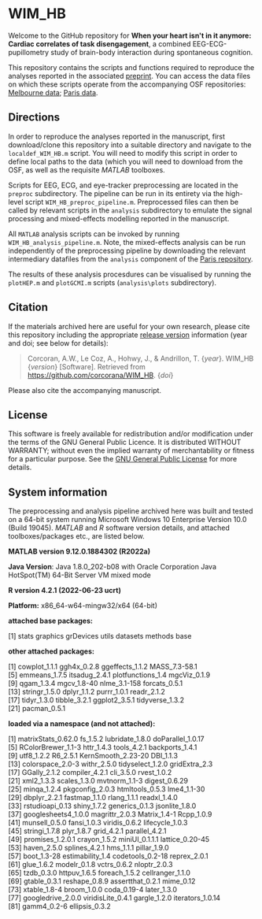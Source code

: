 # WIM_HB

Welcome to the GitHub repository for 
**When your heart isn't in it anymore: Cardiac correlates of task disengagement**, a combined EEG-ECG-pupillometry study of brain-body interaction during spontaneous cognition.

This repository contains the scripts and functions required to reproduce the analyses reported in the associated [preprint](https://www.biorxiv.org/content/10.1101/2024.06.21.599851v2).
You can access the data files on which these scripts operate from the accompanying OSF repositories: [Melbourne data](https://osf.io/ey3ca/); [Paris data](https://osf.io/v9xsw/).

## Directions
In order to reproduce the analyses reported in the manuscript, first download/clone this repository into a suitable directory and navigate to the `localdef_WIM_HB.m` script.
You will need to modify this script in order to define local paths to the data (which you will need to download from the OSF, as well as the requisite *MATLAB* toolboxes.

Scripts for EEG, ECG, and eye-tracker preprocessing are located in the `preproc` subdirectory.
The pipeline can be run in its entirety via the high-level script `WIM_HB_preproc_pipeline.m`.
Preprocessed files can then be called by relevant scripts in the `analysis` subdirectory to emulate the signal processing and mixed-effects modelling reported in the manuscript.

All `MATLAB` analysis scripts can be invoked by running `WIM_HB_analysis_pipeline.m`.
Note, the mixed-effects analysis can be run independently of the preprocessing pipeline by downloading the relevant intermediary datafiles from the `analysis` component of the [Paris repository](https://osf.io/pc74r/).

The results of these analysis procesdures can be visualised by running the `plotHEP.m` and `plotGCMI.m` scripts (`analysis\plots` subdirectory).

## Citation
If the materials archived here are useful for your own research, please cite this repository including the appropriate [release version](#current-release) information (year and doi; see below for details):

> Corcoran, A.W., Le Coz, A., Hohwy, J., & Andrillon, T. {*year*}. WIM_HB {*version*} [Software]. Retrieved from https://github.com/corcorana/WIM_HB. {*doi*}

Please also cite the accompanying manuscript.

## License
This software is freely available for redistribution and/or modification under the terms of the GNU General Public Licence.
It is distributed WITHOUT WARRANTY; without even the implied warranty of merchantability or fitness for a particular purpose. 
See the [GNU General Public License](https://github.com/corcorana/SWS_NVS_code/blob/main/LICENSE) for more details.

## System information
The preprocessing and analysis pipeline archived here was built and tested on a 64-bit system running Microsoft Windows 10 Enterprise Version 10.0 (Build 19045).
*MATLAB* and *R* software version details, and attached toolboxes/packages etc., are listed below.


**MATLAB version 9.12.0.1884302 (R2022a)**

**Java Version**: Java 1.8.0_202-b08 with Oracle Corporation Java HotSpot(TM) 64-Bit Server VM mixed mode

**R version 4.2.1 (2022-06-23 ucrt)**

**Platform:** x86_64-w64-mingw32/x64 (64-bit)

**attached base packages:**

[1] stats     graphics  grDevices utils     datasets  methods   base     

**other attached packages:**

 [1] cowplot_1.1.1     ggh4x_0.2.8       ggeffects_1.1.2   MASS_7.3-58.1    
 [5] emmeans_1.7.5     itsadug_2.4.1     plotfunctions_1.4 mgcViz_0.1.9     
 [9] qgam_1.3.4        mgcv_1.8-40       nlme_3.1-158      forcats_0.5.1    
[13] stringr_1.5.0     dplyr_1.1.2       purrr_1.0.1       readr_2.1.2      
[17] tidyr_1.3.0       tibble_3.2.1      ggplot2_3.5.1     tidyverse_1.3.2  
[21] pacman_0.5.1     

**loaded via a namespace (and not attached):**

 [1] matrixStats_0.62.0  fs_1.5.2            lubridate_1.8.0     doParallel_1.0.17  
 [5] RColorBrewer_1.1-3  httr_1.4.3          tools_4.2.1         backports_1.4.1    
 [9] utf8_1.2.2          R6_2.5.1            KernSmooth_2.23-20  DBI_1.1.3          
[13] colorspace_2.0-3    withr_2.5.0         tidyselect_1.2.0    gridExtra_2.3      
[17] GGally_2.1.2        compiler_4.2.1      cli_3.5.0           rvest_1.0.2        
[21] xml2_1.3.3          scales_1.3.0        mvtnorm_1.1-3       digest_0.6.29      
[25] minqa_1.2.4         pkgconfig_2.0.3     htmltools_0.5.3     lme4_1.1-30        
[29] dbplyr_2.2.1        fastmap_1.1.0       rlang_1.1.1         readxl_1.4.0       
[33] rstudioapi_0.13     shiny_1.7.2         generics_0.1.3      jsonlite_1.8.0     
[37] googlesheets4_1.0.0 magrittr_2.0.3      Matrix_1.4-1        Rcpp_1.0.9         
[41] munsell_0.5.0       fansi_1.0.3         viridis_0.6.2       lifecycle_1.0.3    
[45] stringi_1.7.8       plyr_1.8.7          grid_4.2.1          parallel_4.2.1     
[49] promises_1.2.0.1    crayon_1.5.2        miniUI_0.1.1.1      lattice_0.20-45    
[53] haven_2.5.0         splines_4.2.1       hms_1.1.1           pillar_1.9.0       
[57] boot_1.3-28         estimability_1.4    codetools_0.2-18    reprex_2.0.1       
[61] glue_1.6.2          modelr_0.1.8        vctrs_0.6.2         nloptr_2.0.3       
[65] tzdb_0.3.0          httpuv_1.6.5        foreach_1.5.2       cellranger_1.1.0   
[69] gtable_0.3.1        reshape_0.8.9       assertthat_0.2.1    mime_0.12          
[73] xtable_1.8-4        broom_1.0.0         coda_0.19-4         later_1.3.0        
[77] googledrive_2.0.0   viridisLite_0.4.1   gargle_1.2.0        iterators_1.0.14   
[81] gamm4_0.2-6         ellipsis_0.3.2     
